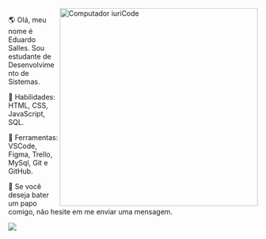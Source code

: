 <img src="https://raw.githubusercontent.com/MicaelliMedeiros/micaellimedeiros/master/image/computer-illustration.png" min-width="400px" max-width="400px" width="400px" align="right" alt="Computador iuriCode">

<p align="left"> 
 🌎 Olá, meu nome é Eduardo Salles. Sou estudante de Desenvolvimento de Sistemas.
</p>

<p align="left"> 
 🦄 Habilidades: HTML, CSS, JavaScript, SQL.
</p>

<p align="left"> 
 💼 Ferramentas: VSCode, Figma, Trello, MySql, Git e GitHub.
</p>

<p align="left">
 💌 Se você deseja bater um papo comigo, não hesite em me enviar uma mensagem.
</p>
  
<p align="left">
 <a href="#" alt="Gmail">
 <img src="https://img.shields.io/badge/-Gmail-FF0000?style=flat-       square&labelColor=FF0000&logo=gmail&logoColor=white&link=https://mail.google.com/mail/u/eduardosalles@gmail.com" /></a>
</p> 
